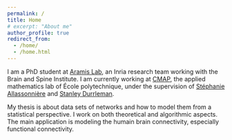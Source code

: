 ```yaml
---
permalink: /
title: Home
# excerpt: "About me"
author_profile: true
redirect_from: 
  - /home/
  - /home.html
---
```


I am a PhD student at [Aramis Lab](https://www.aramislab.fr/), an Inria research team working with the Brain and Spine Institute. I am currently working at [CMAP](https://portail.polytechnique.edu/cmap/en/), the applied mathematics lab of École polytechnique, under the supervision of [Stéphanie Allassonnière](https://sites.google.com/site/stephanieallassonniere/) and [Stanley Durrleman](https://who.rocq.inria.fr/Stanley.Durrleman/).

My thesis is about data sets of networks and how to model them from a statistical perspective. I work on both theoretical and algorithmic aspects. The main application is modeling the humain brain connectivity, especially functional connectivity.
